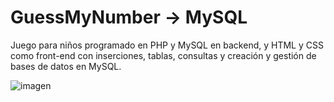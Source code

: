 # GuessMyNumber → MySQL

Juego para niños programado en PHP y MySQL en backend, y HTML y CSS como front-end con 
inserciones, tablas, consultas y creación y gestión de bases de datos en MySQL. 

![imagen](https://user-images.githubusercontent.com/58809030/116156277-8b541180-a6eb-11eb-9172-b66a5ef24426.png)
